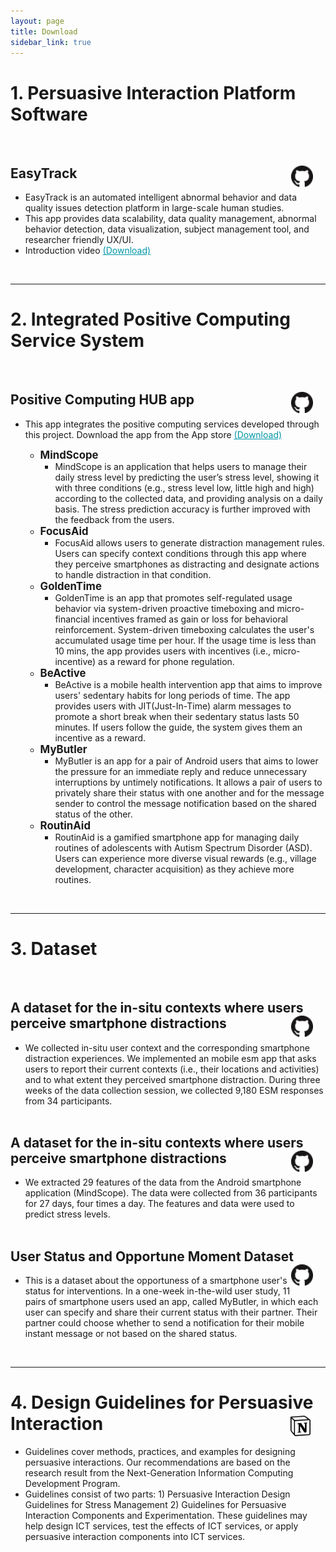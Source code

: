 ```yaml
---
layout: page
title: Download
sidebar_link: true
---
```


# <b> 1. Persuasive Interaction Platform Software </b>
<br/>

## <b>EasyTrack</b> <a href = "https://github.com/Qobiljon/ET_Dashboard" ><img src="github.png" alt="Github Page" style="float:right;margin-right:20px;width:35px;height:35px;" ></a>
  * EasyTrack is an automated intelligent abnormal behavior and data quality issues detection platform in large-scale human studies.
  * This app provides data scalability, data quality management, abnormal behavior detection, data visualization, subject management tool, and researcher friendly UX/UI.
  * Introduction video <a href = "https://drive.google.com/file/d/18u3kPfgMehUNmyBhb_XnMB4V-AkQv429/view" style ="color:#0097A7;">(Download)</a>
<br/>
<hr color="gray" noshade/>

# <b> 2. Integrated Positive Computing Service System </b>
<br/>

## <b>Positive Computing HUB app</b> <a href = "https://github.com/alice-iceberg/Positive-Computing-Hub" ><img src="github.png" alt="Github Page" style="float:right;margin-right:20px;width:35px;height:35px;" ></a>

  * This app integrates the positive computing services developed through this project. Download the app from the App store <a href = "https://play.google.com/store/apps/details?id=com.imcl.dtx" style ="color:#0097A7;">(Download)</a>

      * <big><b>MindScope</b></big>
          * MindScope is an application that helps users to manage their daily stress level by predicting the user’s stress level, showing it with three conditions (e.g., stress level low, little high and high) according to the collected data, and providing analysis on a daily basis. The stress prediction accuracy is further improved with the feedback from the users.  
      * <big><b>FocusAid</b></big>
          * FocusAid allows users to generate distraction management rules. Users can specify context conditions through this app where they perceive smartphones as distracting and designate actions to handle distraction in that condition.
      *  <big><b>GoldenTime</b></big>
          * GoldenTime is an app that promotes self-regulated usage behavior via system-driven proactive timeboxing and micro-financial incentives framed as gain or loss for behavioral reinforcement. System-driven timeboxing calculates the user's accumulated usage time per hour. If the usage time is less than 10 mins, the app provides users with incentives (i.e., micro-incentive) as a reward for phone regulation.
      *  <big><b>BeActive</b></big>
          * BeActive is a mobile health intervention app that aims to improve users' sedentary habits for long periods of time. The app provides users with JIT(Just-In-Time) alarm messages to promote a short break when their sedentary status lasts 50 minutes. If users follow the guide, the system gives them an incentive as a reward.
      * <big><b>MyButler</b></big>
          * MyButler is an app for a pair of Android users that aims to lower the pressure for an immediate reply and reduce unnecessary interruptions by untimely notifications. It allows a pair of users to privately share their status with one another and for the message sender to control the message notification based on the shared status of the other.
      * <big><b>RoutinAid</b></big>
          * RoutinAid is a gamified smartphone app for managing daily routines of adolescents with Autism Spectrum Disorder (ASD). Users can experience more diverse visual rewards (e.g., village development, character acquisition) as they achieve more routines.
<br/>
<hr color="gray" noshade/>

# <b> 3. Dataset </b>
<br/>

## <b>A dataset for the in-situ contexts where users perceive smartphone distractions</b> <a href = "https://github.com/Kaist-ICLab/positive-computing-dataset-distracting-context" ><img src="github.png" alt="Github Page" style="float:right;margin-right:20px;width:35px;height:35px;" ></a>
  * We collected in-situ user context and the corresponding smartphone distraction experiences. We implemented an mobile esm app that asks users to report their current contexts (i.e., their locations and activities) and to what extent they perceived smartphone distraction. During three weeks of the data collection session, we collected 9,180 ESM responses from 34 participants.
<br/><br/>

## <b>A dataset for the in-situ contexts where users perceive smartphone distractions</b> <a href = "https://github.com/Ajou-HCI-Lab/MindScope" ><img src="github.png" alt="Github Page" style="float:right;margin-right:20px;width:px35;height:35px;" ></a>
  * We extracted 29 features of the data from the Android smartphone application (MindScope). The data were collected from 36 participants for 27 days, four times a day. The features and data were used to predict stress levels.
<br/><br/>

## <b>User Status and Opportune Moment Dataset</b> <a href = "https://github.com/nmsl-kaist/mybutler-dataset" ><img src="github.png" alt="Github Page" style="float:right;margin-right:20px;width:35px;height:35px;" ></a>
  * This is a dataset about the opportuness of a smartphone user's status for interventions. In a one-week in-the-wild user study, 11 pairs of smartphone users used an app, called MyButler, in which each user can specify and share their current status with their partner. Their partner could choose whether to send a notification for their mobile instant message or not based on the shared status.
<br/>

<hr color="gray" noshade/>

# <b> 4. Design Guidelines for Persuasive Interaction </b> <a href = "https://twkim24.notion.site/Design-guidelines-for-persuasive-interaction-service-system-design-abf585bbd2834ccbb2ce23c897514c72" ><img src="notion.png" alt="Notion Page" style="float:right;margin-right:20px;width:40px;height:40px;" ></a><br/>
  * Guidelines cover methods, practices, and examples for designing persuasive interactions. Our recommendations are based on the research result from the Next-Generation Information Computing Development Program.
  * Guidelines consist of two parts: 1) Persuasive Interaction Design Guidelines for Stress Management 2) Guidelines for Persuasive Interaction Components and Experimentation. These guidelines may help design ICT services, test the effects of ICT services, or apply persuasive interaction components into ICT services.